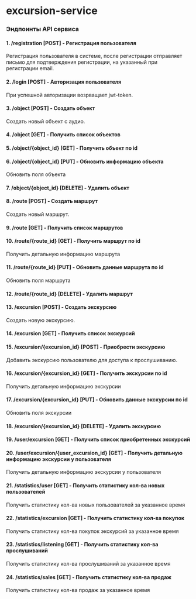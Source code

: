 # excursion-service

### Эндпоинты API сервиса

#### 1. /registration [POST] - Регистрация пользователя
Регистрация пользователя в системе, после регистрации отправляет письмо для подтверждения регистрации,
на указанный при регистрации email. 

#### 2. /login [POST] - Авторизация пользователя 
При успешной авторизации возрващает jwt-token.

#### 3. /object [POST] - Создать объект 
Создать новый объект с аудио.

#### 4. /object [GET] - Получить список объектов 

#### 5. /object/{object_id} [GET] - Получить объект по id 

#### 6. /object/{object_id} [PUT] - Обновить информацию объекта 
Обновить поля объекта

#### 7. /object/{object_id} [DELETE] - Удалить объект 

#### 8. /route [POST] - Создать маршрут 
Создать новый маршрут.

#### 9. /route [GET] - Получить список маршрутов 

#### 10. /route/{route_id} [GET] - Получить маршрут по id 
Получить детальную информацию маршрута

#### 11. /route/{route_id} [PUT] - Обновить данные маршрута по id 
Обновить поля маршрута

#### 12. /route/{route_id} [DELETE] - Удалить маршрут 

#### 13. /excursion [POST] - Создать экскурсию 
Создать новую экскурсию.

#### 14. /excursion [GET] - Получить список экскурсий 

#### 15. /excursion/{excursion_id} [POST] - Приобрести экскурсию 
Добавить экскурсию пользователю для доступа к прослушиванию.

#### 16. /excursion/{excursion_id} [GET] - Получить экскурсии по id 
Получить детальную информацию экскурсии

#### 17. /excursion/{excursion_id} [PUT] - Обновить данные экскурсии по id 
Обновить поля экскурсии

#### 18. /excursion/{excursion_id} [DELETE] - Удалить экскурсию

#### 19. /user/excursion [GET] - Получить список приобретенных экскурсий

#### 20. /user/excursion/{user_excursion_id} [GET] - Получить детальную информацию экскурсии у пользователя
Получить детальную информацию экскурсии у пользователя

#### 21. /statistics/user [GET] - Получить статистику кол-ва новых пользователей
Получить статистику кол-ва новых пользователей за указанное время

#### 22. /statistics/excursion [GET] - Получить статистику кол-ва покупок
Получить статистику кол-ва покупок экскурсий за указанное время

#### 23. /statistics/listening [GET] - Получить статистику кол-ва прослушиваний
Получить статистику кол-ва прослушиваний за указанное время

#### 24. /statistics/sales [GET] - Получить статистику кол-ва продаж
Получить статистику кол-ва продаж за указанное время